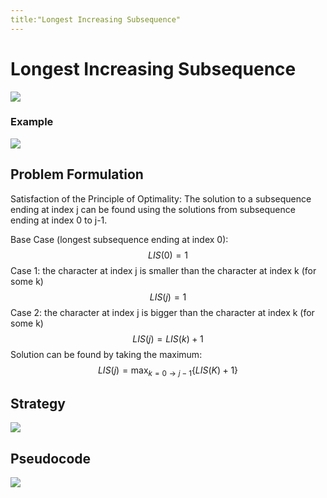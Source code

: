 ```yaml
---
title:"Longest Increasing Subsequence"
---
```

# Longest Increasing Subsequence
![](https://i.imgur.com/ZQvHrc3.png)
### Example
![](https://i.imgur.com/POgmgUz.png)

## Problem Formulation
Satisfaction of the Principle of Optimality:
The solution to a subsequence ending at index j can be found using the solutions from subsequence ending at index 0 to j-1.

Base Case (longest subsequence ending at index 0):
$$LIS(0)=1$$
Case 1: the character at index j is smaller than the character at index k (for some k)
$$LIS(j)=1$$
Case 2: the character at index j is bigger than the character at index k (for some k)
$$LIS(j)=LIS(k)+1 $$
Solution can be found by taking the maximum:
$$LIS(j)=\max_{k=0\to j-1} \{LIS(K)+1\}$$
## Strategy
![](https://i.imgur.com/pbLc1Jj.png)

## Pseudocode
![](https://i.imgur.com/KrqNqt1.png)
